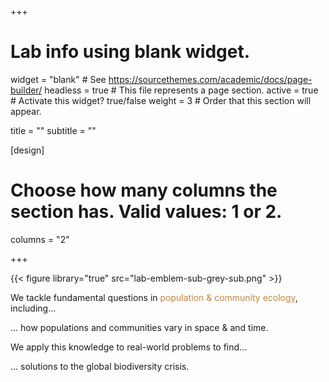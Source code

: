 +++
# Lab info using blank widget.
widget = "blank"  # See https://sourcethemes.com/academic/docs/page-builder/
headless = true  # This file represents a page section.
active = true  # Activate this widget? true/false
weight = 3  # Order that this section will appear.

title = ""
subtitle = ""

[design]
  # Choose how many columns the section has. Valid values: 1 or 2.
  columns = "2"

+++


{{< figure library="true" src="lab-emblem-sub-grey-sub.png" >}}



We tackle fundamental questions in <span style="color:#C28542">population & community ecology</span>, including...

... how populations and communities vary in space & and time. 

We apply this knowledge to real-world problems to find... 

... solutions to the global biodiversity crisis. 


<!-- <span style="color:#285F75"><font size="20"><b>Tonkin </b>Lab</font></span> -->

<!-- <span style="color:#C28542"><font size="12">Population & Community Ecology</font></span> -->


